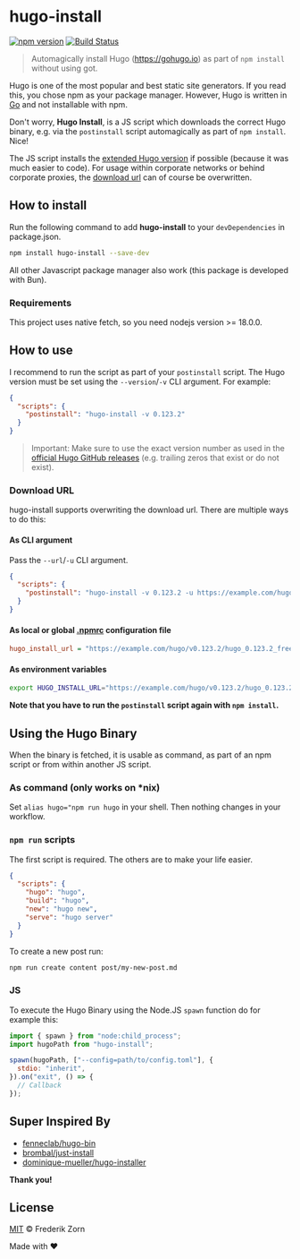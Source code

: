 # hugo-install

[![npm version](https://img.shields.io/npm/v/hugo-install?logo=npm&logoColor=fff&labelColor=000000)](https://www.npmjs.com/package/hugo-install)
[![Build Status](https://img.shields.io/github/actions/workflow/status/z0rrn/hugo-install/publish.yml?logo=github&logoColor=fff&labelColor=000000)](https://github.com/z0rrn/hugo-install/actions)

> Automagically install Hugo (<https://gohugo.io>) as part of `npm install` without using got.

Hugo is one of the most popular and best static site generators. If you read this, you chose npm as your package manager.
However, Hugo is written in [Go](https://go.dev) and not installable with npm.

Don't worry, **Hugo Install**, is a JS script which downloads the correct Hugo binary, e.g. via the `postinstall` script automagically as part of `npm install`. Nice!

The JS script installs the [extended Hugo version](https://github.com/gohugoio/hugo/releases/tag/v0.43) if possible (because it was much easier to code).
For usage within corporate networks or behind corporate proxies, the [download url](#download-url) can of course be overwritten.

## How to install

Run the following command to add **hugo-install** to your `devDependencies` in package.json.

```sh
npm install hugo-install --save-dev
```

All other Javascript package manager also work (this package is developed with Bun).

### Requirements

This project uses native fetch, so you need nodejs version >= 18.0.0.

## How to use

I recommend to run the script as part of your `postinstall` script. The Hugo version must be set using the `--version`/`-v` CLI argument. For example:

<!-- prettier-ignore -->
```json
{
  "scripts": {
    "postinstall": "hugo-install -v 0.123.2"
  }
}
```

> Important: Make sure to use the exact version number as used in the [official Hugo GitHub releases](https://github.com/gohugoio/hugo/releases) (e.g. trailing zeros that exist or do not exist).

### Download URL

hugo-install supports overwriting the download url. There are multiple ways to do this:

#### As CLI argument

Pass the `--url`/`-u` CLI argument.

<!-- prettier-ignore -->
```json
{
  "scripts": {
    "postinstall": "hugo-install -v 0.123.2 -u https://example.com/hugo/v0.123.2/hugo_0.123.2_freebsd-amd64.tar.gz"
  }
}
```

#### As local or global [.npmrc](https://docs.npmjs.com/files/npmrc) configuration file

```ini
hugo_install_url = "https://example.com/hugo/v0.123.2/hugo_0.123.2_freebsd-amd64.tar.gz"
```

#### As environment variables

```sh
export HUGO_INSTALL_URL="https://example.com/hugo/v0.123.2/hugo_0.123.2_freebsd-amd64.tar.gz"
```

**Note that you have to run the `postinstall` script again with `npm install`.**

## Using the Hugo Binary

When the binary is fetched, it is usable as command, as part of an npm script or from within another JS script.

### As command (only works on \*nix)

Set `alias hugo="npm run hugo` in your shell. Then nothing changes in your workflow.

### `npm run` scripts

The first script is required. The others are to make your life easier.

<!-- prettier-ignore -->
```json
{
  "scripts": {
    "hugo": "hugo",
    "build": "hugo",
    "new": "hugo new",
    "serve": "hugo server"
  }
}
```

To create a new post run:

```sh
npm run create content post/my-new-post.md
```

### JS

To execute the Hugo Binary using the Node.JS `spawn` function do for example this:

<!-- prettier-ignore -->
```javascript
import { spawn } from "node:child_process";
import hugoPath from "hugo-install";

spawn(hugoPath, ["--config=path/to/config.toml"], {
  stdio: "inherit",
}).on("exit", () => {
  // Callback
});
```

## Super Inspired By

<!-- prettier-ignore -->
- [fenneclab/hugo-bin](https://github.com/fenneclab/hugo-bin)
- [brombal/just-install](https://github.com/brombal/just-install)
- [dominique-mueller/hugo-installer](https://github.com/dominique-mueller/hugo-installer)

**Thank you!**

## License

[MIT](LICENSE) © Frederik Zorn

Made with :heart:
